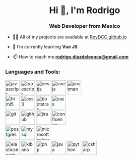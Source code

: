 <h1 align="center">Hi 👋, I'm Rodrigo</h1>
<h3 align="center">Web Developer from Mexico</h3>

- 👨‍💻 All of my projects are available at [RoyDCC.github.io](RoyDCC.github.io)

- 🌱 I’m currently learning **Vue JS**

- 📫 How to reach me **rodrigo.diazdeleonca@gmail.com**

<h3 align="left">Languages and Tools:</h3>
<p align="left">
    <img src="https://cdn.jsdelivr.net/gh/devicons/devicon@latest/icons/javascript/javascript-original.svg" alt="javascript" width="45" height="45"/>
    <img src="https://cdn.jsdelivr.net/gh/devicons/devicon@latest/icons/typescript/typescript-original.svg" alt="typescript" width="45" height="45"/>
    <img src="https://cdn.jsdelivr.net/gh/devicons/devicon@latest/icons/nestjs/nestjs-original.svg" alt="nestjs"  width="45" height="45"/>
    <img src="https://cdn.jsdelivr.net/gh/devicons/devicon@latest/icons/vuejs/vuejs-original.svg" alt="vuejs"  width="45" height="45"/>
    <img src="https://cdn.jsdelivr.net/gh/devicons/devicon@latest/icons/postman/postman-original.svg" alt="postman"  width="45" height="45"/><br>
    <img src="https://cdn.jsdelivr.net/gh/devicons/devicon@latest/icons/html5/html5-original.svg" alt="html5" width="45" height="45"/>
    <img src="https://cdn.jsdelivr.net/gh/devicons/devicon@latest/icons/css3/css3-original.svg" alt="css3" width="45" height="45"/>
    <img src="https://cdn.jsdelivr.net/gh/devicons/devicon@latest/icons/bootstrap/bootstrap-original.svg" alt="bootstrap" width="45" height="45"/>
    <img src="https://cdn.jsdelivr.net/gh/devicons/devicon@latest/icons/sass/sass-original.svg" alt="sass" width="45" height="45"/><br>
    <img src="https://cdn.jsdelivr.net/gh/devicons/devicon@latest/icons/git/git-original.svg" alt="git" width="45" height="45"/>
    <img src="https://cdn.jsdelivr.net/gh/devicons/devicon@latest/icons/github/github-original.svg" alt="github" width="45" height="45"/>
    <img src="https://cdn.jsdelivr.net/gh/devicons/devicon@latest/icons/jira/jira-original.svg" alt="jira" width="45" height="45"/>
    <img src="https://cdn.jsdelivr.net/gh/devicons/devicon@latest/icons/confluence/confluence-original.svg" alt="confluence" width="45" height="45"/><br>
    <img src="https://cdn.jsdelivr.net/gh/devicons/devicon@latest/icons/postgresql/postgresql-original.svg" alt="postgres" width="45" height="45"/>
    <img src="https://cdn.jsdelivr.net/gh/devicons/devicon@latest/icons/mysql/mysql-original-wordmark.svg" alt="mysql" width="45" height="45"/>
    <img src="https://cdn.jsdelivr.net/gh/devicons/devicon@latest/icons/microsoftsqlserver/microsoftsqlserver-original-wordmark.svg" alt="microsoftsqlserver" width="45" height="45"/><br>
    <img src="https://cdn.jsdelivr.net/gh/devicons/devicon@latest/icons/elasticsearch/elasticsearch-original.svg" alt="elasticsearch" width="45" height="45"/>
    <img src="https://cdn.jsdelivr.net/gh/devicons/devicon@latest/icons/kibana/kibana-original.svg" alt="kibana" width="45" height="45"/>
    <img src="https://cdn.jsdelivr.net/gh/devicons/devicon@latest/icons/php/php-original.svg" alt="php" width="45" height="45"/>
    <img src="https://cdn.jsdelivr.net/gh/devicons/devicon@latest/icons/java/java-original-wordmark.svg" alt="java" width="45" height="45"/>
    <img src="https://cdn.jsdelivr.net/gh/devicons/devicon@latest/icons/python/python-original.svg" alt="python" width="45" height="45"/>
    <img src="https://cdn.jsdelivr.net/gh/devicons/devicon@latest/icons/csharp/csharp-original.svg" alt="csharp" width="45" height="45"/>
</p>

